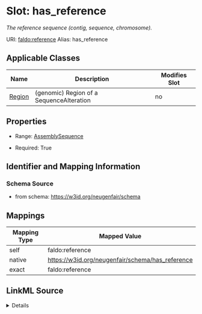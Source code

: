 

# Slot: has_reference 


_The reference sequence (contig, sequence, chromosome)._





URI: [faldo:reference](http://biohackathon.org/resource/faldo#reference)
Alias: has_reference

<!-- no inheritance hierarchy -->





## Applicable Classes

| Name | Description | Modifies Slot |
| --- | --- | --- |
| [Region](Region.md) | (genomic) Region of a SequenceAlteration |  no  |






## Properties

* Range: [AssemblySequence](AssemblySequence.md)

* Required: True




## Identifier and Mapping Information






### Schema Source


* from schema: https://w3id.org/neugenfair/schema




## Mappings

| Mapping Type | Mapped Value |
| ---  | ---  |
| self | faldo:reference |
| native | https://w3id.org/neugenfair/schema/has_reference |
| exact | faldo:reference |




## LinkML Source

<details>
```yaml
name: has_reference
description: The reference sequence (contig, sequence, chromosome).
from_schema: https://w3id.org/neugenfair/schema
exact_mappings:
- faldo:reference
rank: 1000
domain: Region
slot_uri: faldo:reference
alias: has_reference
domain_of:
- Region
range: AssemblySequence
required: true

```
</details>